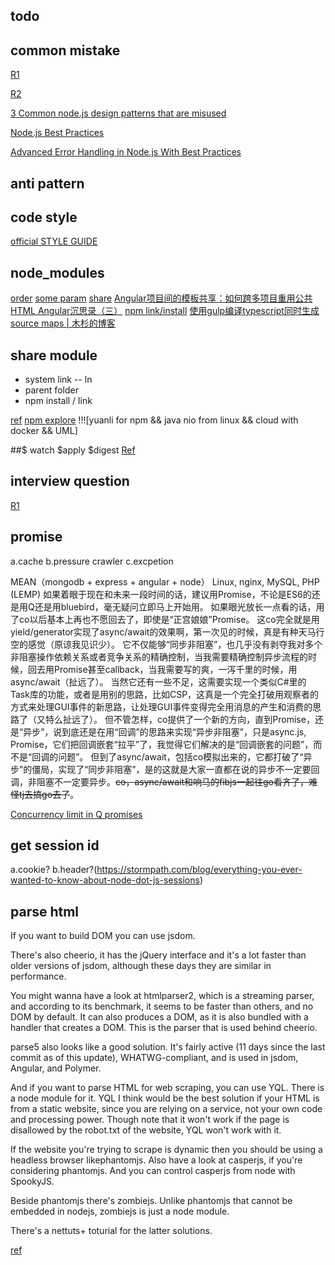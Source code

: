 
## todo

## common mistake

[R1](https://www.toptal.com/nodejs/top-10-common-nodejs-developer-mistakes)

[R2](https://www.airpair.com/node.js/posts/top-10-mistakes-node-developers-make)

[3 Common node.js design patterns that are misused](https://www.appneta.com/blog/3-common-node-js-design-patterns-that-are-misused/)

[Node.js Best Practices](https://blog.risingstack.com/node-js-best-practices/)

[Advanced Error Handling in Node.js With Best Practices](https://www.linkedin.com/pulse/advanced-error-handling-nodejs-best-practices-sandip-das?articleId=7819533121517654217)

## anti pattern

## code style

[official STYLE GUIDE](https://angular.io/styleguide#!/%23directives)

## node_modules

[order](http://www.cnblogs.com/joyeecheung/p/3941705.html)
[some param](http://www.ruanyifeng.com/blog/2016/01/npm-install.html)
[share](http://www.kkh86.com/it/gulp-build-dev-env/guide-sharep-node-modules.html)
[Angular项目间的模板共享：如何跨多项目重用公共HTML Angular沉思录（三）](https://github.com/xufei/blog/issues/17)
[npm link/install](http://stackoverflow.com/questions/10386310/how-to-install-a-private-npm-module-without-my-own-registry)
[使用gulp编译typescript同时生成source maps | 木杉的博客](http://mushanshitiancai.github.io/2017/01/15/js/typescript/%E4%BD%BF%E7%94%A8gulp%E7%BC%96%E8%AF%91typescript%E5%90%8C%E6%97%B6%E7%94%9F%E6%88%90source-maps/)

## share module

- system link -- ln
- parent folder
- npm install / link

[ref](http://stackoverflow.com/questions/29786887/how-can-i-make-multiple-projects-share-node-modules-directory)
[npm explore](http://www.infoq.com/cn/articles/msh-using-npm-manage-node.js-dependence)
!!![yuanli for npm && java nio from linux && cloud with docker && UML]

##$ watch $apply $digest
[Ref](http://www.angularjs.cn/A0a6)


## interview question
[R1](https://www.toptal.com/nodejs/interview-questions)

## promise

a.cache
b.pressure  crawler
c.excpetion

MEAN（mongodb  + express + angular + node）      Linux, nginx, MySQL, PHP (LEMP) 
如果着眼于现在和未来一段时间的话，建议用Promise，不论是ES6的还是用Q还是用bluebird，毫无疑问立即马上开始用。
如果眼光放长一点看的话，用了co以后基本上再也不愿回去了，即使是“正宫娘娘”Promise。
这co完全就是用yield/generator实现了async/await的效果啊，第一次见的时候，真是有种天马行空的感觉（原谅我见识少）。
它不仅能够“同步非阻塞”，也几乎没有剥夺我对多个非阻塞操作依赖关系或者竞争关系的精确控制，当我需要精确控制异步流程的时候，回去用Promise甚至callback，当我需要写的爽，一泻千里的时候，用async/await（扯远了）。
当然它还有一些不足，这需要实现一个类似C#里的Task库的功能，或者是用别的思路，比如CSP，这真是一个完全打破用观察者的方式来处理GUI事件的新思路，让处理GUI事件变得完全用消息的产生和消费的思路了（又特么扯远了）。
但不管怎样，co提供了一个新的方向，直到Promise，还是“异步”，说到底还是在用“回调”的思路来实现“异步非阻塞”，只是async.js, Promise，它们把回调嵌套“拉平”了，我觉得它们解决的是“回调嵌套的问题”，而不是“回调的问题”。
但到了async/await，包括co模拟出来的，它都打破了“异步”的僵局，实现了“同步非阻塞”，是的这就是大家一直都在说的异步不一定要回调，非阻塞不一定要异步。<del>co，async/await和响马的fibjs一起往go看齐了，难怪tj去搞go去了</del>。

[Concurrency limit in Q promises](http://stackoverflow.com/questions/22366434/concurrency-limit-in-q-promises-node)

## get session id

a.cookie?
b.header?(https://stormpath.com/blog/everything-you-ever-wanted-to-know-about-node-dot-js-sessions)

## parse html

If you want to build DOM you can use jsdom.

There's also cheerio, it has the jQuery interface and it's a lot faster than older versions of jsdom, although these days they are similar in performance.

You might wanna have a look at htmlparser2, which is a streaming parser, and according to its benchmark, it seems to be faster than others, and no DOM by default. It can also produces a DOM, as it is also bundled with a handler that creates a DOM. This is the parser that is used behind cheerio.

parse5 also looks like a good solution. It's fairly active (11 days since the last commit as of this update), WHATWG-compliant, and is used in jsdom, Angular, and Polymer.

And if you want to parse HTML for web scraping, you can use YQL. There is a node module for it. YQL I think would be the best solution if your HTML is from a static website, since you are relying on a service, not your own code and processing power. Though note that it won't work if the page is disallowed by the robot.txt of the website, YQL won't work with it.

If the website you're trying to scrape is dynamic then you should be using a headless browser likephantomjs. Also have a look at casperjs, if you're considering phantomjs. And you can control casperjs from node with SpookyJS.

Beside phantomjs there's zombiejs. Unlike phantomjs that cannot be embedded in nodejs, zombiejs is just a node module.

There's a nettuts+ toturial for the latter solutions.

[ref](http://stackoverflow.com/questions/7977945/html-parser-on-node-js)
